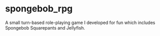 # spongebob_rpg
A small turn-based role-playing game I developed for fun which includes Spongebob Squarepants and Jellyfish.
